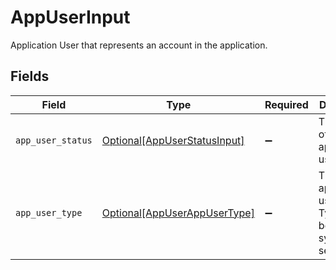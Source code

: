 # AppUserInput

Application User that represents an account in the application.


## Fields

| Field                                                                     | Type                                                                      | Required                                                                  | Description                                                               |
| ------------------------------------------------------------------------- | ------------------------------------------------------------------------- | ------------------------------------------------------------------------- | ------------------------------------------------------------------------- |
| `app_user_status`                                                         | [Optional[AppUserStatusInput]](../../models/shared/appuserstatusinput.md) | :heavy_minus_sign:                                                        | The satus of the applicaiton user.                                        |
| `app_user_type`                                                           | [Optional[AppUserAppUserType]](../../models/shared/appuserappusertype.md) | :heavy_minus_sign:                                                        | The appplication user type. Type can be user, system or service.          |
